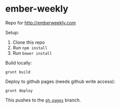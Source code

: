 ember-weekly
===============

Repo for http://emberweekly.com

Setup:

1. Clone this repo
2. Run `npm install` 
3. Run `bower install`


Build locally:
```
grunt build
```

Deploy to github pages (needs github write access):
```
grunt deploy
```

This pushes to the [`gh-pages`](https://github.com/ember-weekly/ember-weekly/tree/gh-pages) branch.
